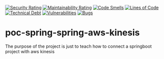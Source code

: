 [![Security Rating](https://sonarcloud.io/api/project_badges/measure?project=fguaman_poc-spring-aws-kinesis&metric=security_rating)](https://sonarcloud.io/summary/new_code?id=fguaman_poc-spring-aws-kinesis)
[![Maintainability Rating](https://sonarcloud.io/api/project_badges/measure?project=fguaman_poc-spring-aws-kinesis&metric=sqale_rating)](https://sonarcloud.io/summary/new_code?id=fguaman_poc-spring-aws-kinesis)
[![Code Smells](https://sonarcloud.io/api/project_badges/measure?project=fguaman_poc-spring-aws-kinesis&metric=code_smells)](https://sonarcloud.io/summary/new_code?id=fguaman_poc-spring-aws-kinesis)
[![Lines of Code](https://sonarcloud.io/api/project_badges/measure?project=fguaman_poc-spring-aws-kinesis&metric=ncloc)](https://sonarcloud.io/summary/new_code?id=fguaman_poc-spring-aws-kinesis)
[![Technical Debt](https://sonarcloud.io/api/project_badges/measure?project=fguaman_poc-spring-aws-kinesis&metric=sqale_index)](https://sonarcloud.io/summary/new_code?id=fguaman_poc-spring-aws-kinesis)
[![Vulnerabilities](https://sonarcloud.io/api/project_badges/measure?project=fguaman_poc-spring-aws-kinesis&metric=vulnerabilities)](https://sonarcloud.io/summary/new_code?id=fguaman_poc-spring-aws-kinesis)
[![Bugs](https://sonarcloud.io/api/project_badges/measure?project=fguaman_poc-spring-aws-kinesis&metric=bugs)](https://sonarcloud.io/summary/new_code?id=fguaman_poc-spring-aws-kinesis)
# poc-spring-spring-aws-kinesis

The purpose of the project is just to teach how to connect a springboot project with aws kinesis